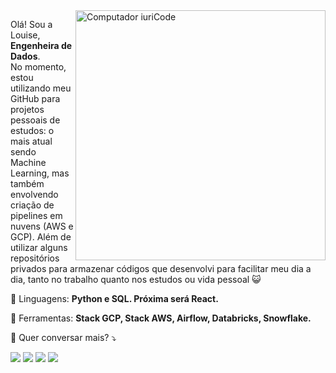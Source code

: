 <img src="https://raw.githubusercontent.com/MicaelliMedeiros/micaellimedeiros/master/image/computer-illustration.png" min-width="400px" max-width="400px" width="400px" align="right" alt="Computador iuriCode">

<p align="left"> 
  Olá! Sou a Louise, <strong>Engenheira de Dados</strong>.<br>
  No momento, estou utilizando meu GitHub para projetos pessoais de estudos: o mais atual sendo Machine Learning, mas também envolvendo criação de pipelines em nuvens (AWS e GCP). Além de utilizar alguns repositórios privados para armazenar códigos que desenvolvi para facilitar meu dia a dia, tanto no trabalho quanto nos estudos ou vida pessoal 😺
</p>

<p align="left">
  🦄 Linguagens: <strong>Python e SQL. Próxima será React.</strong>
</p>

<p align="left">
  💼 Ferramentas: <strong>Stack GCP, Stack AWS, Airflow, Databricks, Snowflake.</strong>
</p>

<p align="left">
  💌 Quer conversar mais? ⤵️
</p>

<p align="left">
  <a href="mailto:louisecastro.f@gmail.com" alt="Gmail">
  <img src="https://img.shields.io/badge/-Gmail-FF0000?style=flat-square&labelColor=FF0000&logo=gmail&logoColor=white&link=louisecastro.f@gmail.com" /></a>

  <a href="https://www.linkedin.com/in/louise-f-castro/" alt="Linkedin">
  <img src="https://img.shields.io/badge/-Linkedin-0e76a8?style=flat-square&logo=Linkedin&logoColor=white&link=https://www.linkedin.com/in/louise-f-castro/" /></a>

  <a href="https://api.whatsapp.com/send?phone=41988047717" alt="WhatsApp">
  <img src="https://img.shields.io/badge/-WhatsApp-25d366?style=flat-square&labelColor=25d366&logo=whatsapp&logoColor=white&link=https://api.whatsapp.com/send?phone=41988047717"/></a>

  <a href="https://www.instagram.com/wedotheydont" alt="Instagram">
  <img src="https://img.shields.io/badge/-Instagram-DF0174?style=flat-square&labelColor=DF0174&logo=instagram&logoColor=white&link=https://www.instagram.com/wedotheydont"/></a>
</p>  
